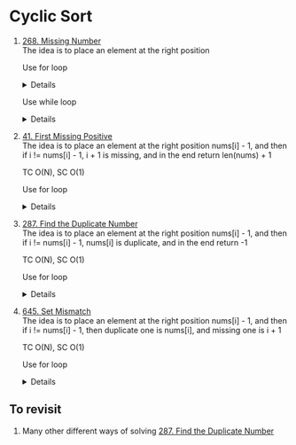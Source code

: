# Cyclic Sort
1. [268. Missing Number](https://leetcode.com/problems/missing-number)  
   The idea is to place an element at the right position
   
   Use for loop
   <details>

      ```python
      def missingNumber(self, nums: List[int]) -> int:
        for i in range(len(nums)):
            rightPos = nums[i]
            while rightPos < len(nums) and nums[rightPos] != nums[i]:
                nums[i], nums[rightPos] = nums[rightPos], nums[i]
                rightPos = nums[i]

        for i in range(len(nums)):
            if nums[i] != i:
                return i
        
        return len(nums)    
      ```
   </details>

   Use while loop
   <details>

      ```python
       def missingNumber(self, nums: List[int]) -> int:
           i = 0
           while i < len(nums):
               rightPos = nums[i]
               if rightPos < len(nums) and nums[rightPos] != nums[i]:
                   nums[i], nums[rightPos] = nums[rightPos], nums[i]
               else:
                   i += 1
           
           for i in range(len(nums)):
               if i != nums[i]:
                   return i
           
           return len(nums) 
      ```
   </details>

1. [41. First Missing Positive](https://leetcode.com/problems/first-missing-positive/)  
   The idea is to place an element at the right position nums[i] - 1, and then if i != nums[i] - 1, i + 1 is missing, and in the end return len(nums) + 1

   TC O(N), SC O(1)
   
   Use for loop
   <details>

      ```python
       def firstMissingPositive(self, nums: List[int]) -> int:
           i = 0
           while i < len(nums):
               rightPos = nums[i] - 1
               if 0 <= rightPos < len(nums) and nums[rightPos] != nums[i]:
                   nums[i], nums[rightPos] = nums[rightPos], nums[i]
               else:
                   i += 1
           
           for i in range(len(nums)):
               if i != nums[i] - 1:
                   return i + 1
           
           return len(nums) + 1  
      ```
   </details>

1. [287. Find the Duplicate Number](https://leetcode.com/problems/find-the-duplicate-number)    
   The idea is to place an element at the right position nums[i] - 1, and then if i != nums[i] - 1, nums[i] is duplicate, and in the end return -1

   TC O(N), SC O(1)
   
   Use for loop
   <details>

      ```python
       def findDuplicate(self, nums: List[int]) -> int:
           i = 0
           while i < len(nums):
               rightPos = nums[i] - 1
               if nums[rightPos] != nums[i]:
                   nums[rightPos], nums[i] = nums[i], nums[rightPos]
               else:
                   i += 1
           
           for i in range(len(nums)):
               if i != nums[i] - 1:
                   return nums[i]
           
           return -1

      ```
   </details>

1. [645. Set Mismatch](https://leetcode.com/problems/set-mismatch)      
   The idea is to place an element at the right position nums[i] - 1, and then if i != nums[i] - 1, then duplicate one is nums[i], and missing one is i + 1

   TC O(N), SC O(1)
   
   Use for loop
   <details>

      ```python
       def findErrorNums(self, nums: List[int]) -> List[int]:
           i = 0
           while i < len(nums):
               rightPos = nums[i] - 1
               if nums[rightPos] != nums[i]:
                   nums[rightPos], nums[i] = nums[i], nums[rightPos]
               else: 
                   i += 1
           
           for i in range(len(nums)):
               if i != nums[i] - 1:
                   return [nums[i], i + 1]
                   
           return [-1, -1]
      ```
   </details>

## To revisit
1. Many other different ways of solving [287. Find the Duplicate Number](https://leetcode.com/problems/find-the-duplicate-number)

